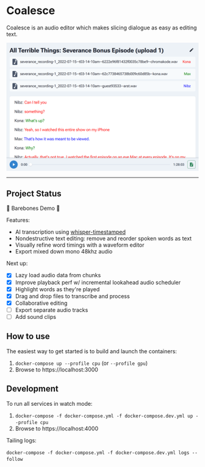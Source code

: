 # Coalesce

Coalesce is an audio editor which makes slicing dialogue as easy as editing text.

![Screenshot](./screenshot.png)

---

## Project Status

🚧 Barebones Demo 🚧

Features:

- AI transcription using [whisper-timestamped](https://github.com/linto-ai/whisper-timestamped)
- Nondestructive text editing: remove and reorder spoken words as text
- Visually refine word timings with a waveform editor
- Export mixed down mono 48khz audio

Next up:

- [x] Lazy load audio data from chunks
- [x] Improve playback perf w/ incremental lookahead audio scheduler
- [x] Highlight words as they're played
- [x] Drag and drop files to transcribe and process
- [x] Collaborative editing
- [ ] Export separate audio tracks
- [ ] Add sound clips

## How to use

The easiest way to get started is to build and launch the containers:

1. `docker-compose up --profile cpu` (or `--profile gpu`)
2. Browse to https://localhost:3000

## Development

To run all services in watch mode:

1. `docker-compose -f docker-compose.yml -f docker-compose.dev.yml up --profile cpu`
2. Browse to https://localhost:4000

Tailing logs:

`docker-compose -f docker-compose.yml -f docker-compose.dev.yml logs --follow`